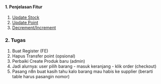 #### 1. Penjelasan Fitur

1. [Update Stock](md/upd-stock.md)
2. [Update Point](md/upd-point.md)
3. [Decrement/Increment](md/dec-inc.md)

### 2. Tugas

1. Buat Register (FE)
2. Hapus Transfer point (opsional)
3. Perbaiki Create Produk baru (admin)
4. Jadi alurnya: user pilih barang - masuk keranjang - klik order (checkout)
5. Pasang n8n buat kasih tahu kalo barang mau habis ke supplier (berarti table harus pasangin nomor)
